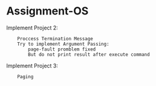 # Assignment-OS

Implement Project 2:

		Proccess Termination Message
		Try to implement Argument Passing:
			page-fault promblem fixed
			But do not print result after execute command

Implement Project 3:
		
		Paging